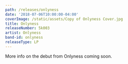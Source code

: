 ```yaml
---
path: /releases/onlyness
date: '2018-07-06T10:00:00-04:00'
coverImage: /static/assets/Copy of Onlyness Cover.jpg
title: Onlyness
releaseNumber: 5k003
artist: Onlyness
band-id: onlyness
releaseType: LP
---
```

More info on the debut from Onlyness coming soon.
